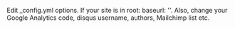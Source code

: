 Edit _config.yml options. If your site is in root: baseurl: ''. Also, change your Google Analytics code, disqus username, authors, Mailchimp list etc.